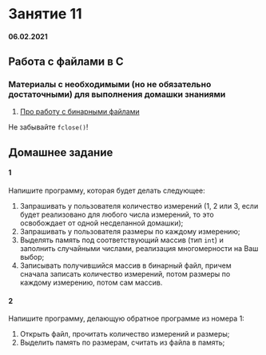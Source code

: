 # Занятие 11

#### 06.02.2021

## Работа с файлами в C

### Материалы с необходимыми (но не обязательно достаточными) для выполнения домашки знаниями

1. [Про работу с бинарными файлами](https://learnc.info/c/binary_files.html)

Не забывайте `fclose()`!

## Домашнее задание

#### 1 

Напишите программу, которая будет делать следующее:

1. Запрашивать у пользователя количество измерений (1, 2 или 3, если будет реализовано для любого числа измерений, то это освобождает от одной несделанной домашки);
2. Запрашивать у пользователя размеры по каждому измерению;
3. Выделять память под соответствующий массив (тип `int`) и заполнить случайными числами, реализация многомерности на Ваш выбор;
4. Записывать получившийся массив в бинарный файл, причем сначала записать количество измерений, потом размеры по каждому измерению, потом сам массив.

#### 2

Напишите программу, делающую обратное программе из номера 1:

1. Открыть файл, прочитать количество измерений и размеры;
2. Выделить память по размерам, считать из файла в память;